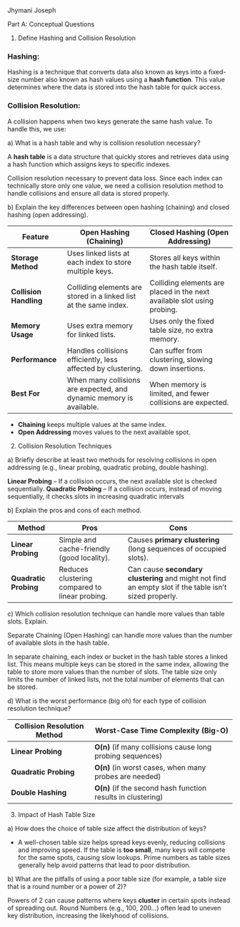 Jhymani Joseph

Part A: Conceptual Questions

1. Define Hashing and Collision Resolution

 ### **Hashing:**  
Hashing is a technique that converts data also known as keys into a fixed-size number also known as hash values using a **hash function**. This value determines where the data is stored into the hash table for quick access.  

### **Collision Resolution:**  
A collision happens when two keys generate the same hash value. To handle this, we use:  

a)  What is a hash table and why is collision resolution necessary?

A **hash table** is a data structure that quickly stores and retrieves data using a hash function which assigns keys to specific indexes.  

Collision resolution necessary to prevent data loss. Since each index can technically store only one value, we need a collision resolution method to handle collisions and ensure all data is stored properly.

b) Explain the key differences between open hashing (chaining) and closed hashing (open addressing).

| **Feature**          | **Open Hashing (Chaining)**  | **Closed Hashing (Open Addressing)**  |
|----------------------|----------------------------|------------------------------------|
| **Storage Method**   | Uses linked lists at each index to store multiple keys.  | Stores all keys within the hash table itself.  |
| **Collision Handling** | Colliding elements are stored in a linked list at the same index.  | Colliding elements are placed in the next available slot using probing.  |
| **Memory Usage**     | Uses extra memory for linked lists.  | Uses only the fixed table size, no extra memory.  |
| **Performance**     | Handles collisions efficiently, less affected by clustering.  | Can suffer from clustering, slowing down insertions.  |
| **Best For**        | When many collisions are expected, and dynamic memory is available.  | When memory is limited, and fewer collisions are expected.  |

- **Chaining** keeps multiple values at the same index.  
- **Open Addressing** moves values to the next available spot.  

2. Collision Resolution Techniques

a) Briefly describe at least two methods for resolving collisions in open addressing (e.g., linear probing, quadratic probing, double hashing).

  **Linear Probing** – If a collision occurs, the next available slot is checked sequentially. 
  **Quadratic Probing** – If a collision occurs, instead of moving sequentially, it checks slots in increasing quadratic intervals 

b) Explain the pros and cons of each method.

| **Method**             | **Pros** | **Cons** |
|------------------------|---------|----------|
| **Linear Probing**  | Simple and cache-friendly (good locality). | Causes **primary clustering** (long sequences of occupied slots). |
| **Quadratic Probing** | Reduces clustering compared to linear probing. | Can cause **secondary clustering** and might not find an empty slot if the table isn’t sized properly. |

c) Which collision resolution technique can handle more values than table slots. Explain.

Separate Chaining (Open Hashing) can handle more values than the number of available slots in the hash table.

In separate chaining, each index or bucket in the hash table stores a linked list. This means multiple keys can be stored in the same index, allowing the table to store more values than the number of slots.
The table size only limits the number of linked lists, not the total number of elements that can be stored.

d) What is the worst performance (big oh) for each type of collision resolution technique?

| **Collision Resolution Method** | **Worst-Case Time Complexity (Big-O)** |
|--------------------------------|---------------------------------|
| **Linear Probing**  | **O(n)** (if many collisions cause long probing sequences) |
| **Quadratic Probing**  | **O(n)** (in worst cases, when many probes are needed) |
| **Double Hashing**  | **O(n)** (if the second hash function results in clustering) |


3. Impact of Hash Table Size

a) How does the choice of table size affect the distribution of keys?

- A well-chosen table size helps spread keys evenly, reducing collisions and improving speed.  If the table is **too small**, many keys will compete for the same spots, causing slow lookups. Prime numbers as table sizes generally help avoid patterns that lead to poor distribution.  

b) What are the pitfalls of using a poor table size (for example, a table size that is a round number or a power of 2)?

Powers of 2 can cause patterns where keys **cluster** in certain spots instead of spreading out.  Round Numbers (e.g., 100, 200...) often lead to uneven key distribution, increasing the likelyhood of collisions.  
